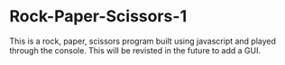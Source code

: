 # Rock-Paper-Scissors-1

This is a rock, paper, scissors program built using javascript and played through the console. This will be revisted in the future to add a GUI.
